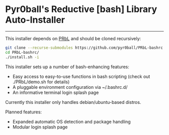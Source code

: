 # Pyr0ball's Reductive [bash] Library Auto-Installer

---

This installer depends on [PRbL](https://github.com/pyr0ball/PRbL-bashrc.git) and should be cloned recursively:

```bash
git clone --recurse-submodules https://github.com/pyr0ball/PRbL-bashrc.git
cd PRbL-bashrc/
./install.sh -i
```

This installer sets up a number of bash-enhancing features:

- Easy access to easy-to-use functions in bash scripting (check out ./PRbL/demo.sh for details)
- A pluggable environment configuration via ~/.bashrc.d/
- An informative terminal login splash page

Currently this installer only handles debian/ubuntu-based distros.

Planned features:

- Expanded automatic OS detection and package handling
- Modular login splash page
